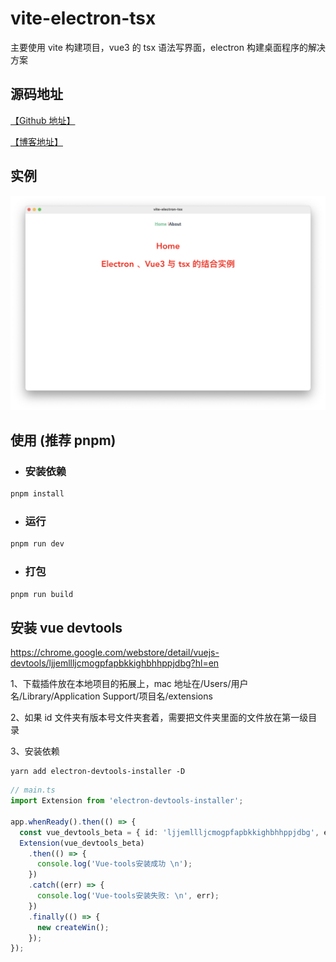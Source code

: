 # vite-electron-tsx

主要使用 vite 构建项目，vue3 的 tsx 语法写界面，electron 构建桌面程序的解决方案

## 源码地址

[【Github 地址】](https://github.com/xygengcn/vite-electron-tsx)

[【博客地址】](https://xygeng.cn/post/303.html)

## 实例

![](./screenshot.png)

## 使用 (推荐 pnpm)

- ### 安装依赖

```sh
pnpm install
```

- ### 运行

```sh
pnpm run dev
```

- ### 打包

```sh
pnpm run build
```

## 安装 vue devtools

https://chrome.google.com/webstore/detail/vuejs-devtools/ljjemllljcmogpfapbkkighbhhppjdbg?hl=en

1、下载插件放在本地项目的拓展上，mac 地址在/Users/用户名/Library/Application Support/项目名/extensions

2、如果 id 文件夹有版本号文件夹套着，需要把文件夹里面的文件放在第一级目录

3、安装依赖

```
yarn add electron-devtools-installer -D
```

```ts
// main.ts
import Extension from 'electron-devtools-installer';

app.whenReady().then(() => {
  const vue_devtools_beta = { id: 'ljjemllljcmogpfapbkkighbhhppjdbg', electron: '>=1.2.1' };
  Extension(vue_devtools_beta)
    .then(() => {
      console.log('Vue-tools安装成功 \n');
    })
    .catch((err) => {
      console.log('Vue-tools安装失败: \n', err);
    })
    .finally(() => {
      new createWin();
    });
});
```
